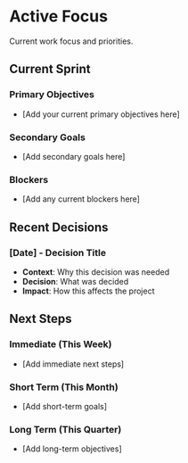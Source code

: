 # Active Focus

Current work focus and priorities.

## Current Sprint

### Primary Objectives
- [Add your current primary objectives here]

### Secondary Goals  
- [Add secondary goals here]

### Blockers
- [Add any current blockers here]

## Recent Decisions

### [Date] - Decision Title
- **Context**: Why this decision was needed
- **Decision**: What was decided
- **Impact**: How this affects the project

## Next Steps

### Immediate (This Week)
- [Add immediate next steps]

### Short Term (This Month)
- [Add short-term goals]

### Long Term (This Quarter)
- [Add long-term objectives]
